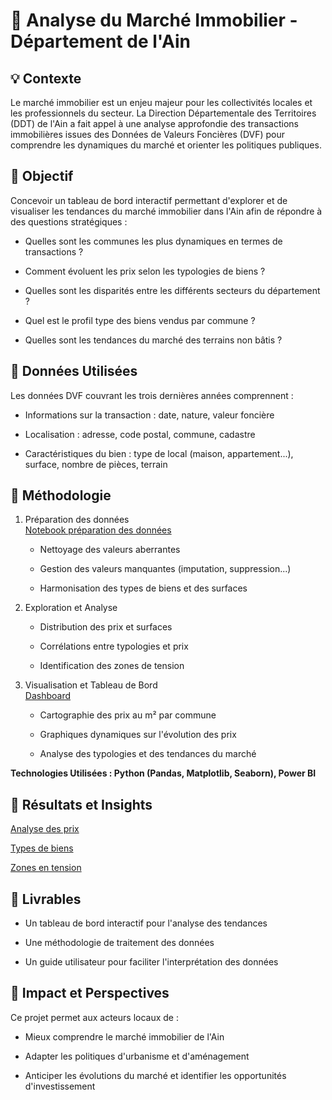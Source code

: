 # 🏡 Analyse du Marché Immobilier - Département de l'Ain

## 💡 Contexte

Le marché immobilier est un enjeu majeur pour les collectivités locales et les professionnels du secteur. La Direction Départementale des Territoires (DDT) de l'Ain a fait appel à une analyse approfondie des transactions immobilières issues des Données de Valeurs Foncières (DVF) pour comprendre les dynamiques du marché et orienter les politiques publiques.

## 🎯 Objectif

Concevoir un tableau de bord interactif permettant d'explorer et de visualiser les tendances du marché immobilier dans l'Ain afin de répondre à des questions stratégiques :

* Quelles sont les communes les plus dynamiques en termes de transactions ?

* Comment évoluent les prix selon les typologies de biens ?

* Quelles sont les disparités entre les différents secteurs du département ?

* Quel est le profil type des biens vendus par commune ?

* Quelles sont les tendances du marché des terrains non bâtis ?

## 🔬 Données Utilisées

Les données DVF couvrant les trois dernières années comprennent :

* Informations sur la transaction : date, nature, valeur foncière

* Localisation : adresse, code postal, commune, cadastre

* Caractéristiques du bien : type de local (maison, appartement...), surface, nombre de pièces, terrain

## 🔄 Méthodologie

1. Préparation des données<br>
[Notebook préparation des données](https://drive.google.com/file/d/1DEgut-4meybhNhMBWM-q6ipD7vb7Kc7k/view?usp=sharing)
    * Nettoyage des valeurs aberrantes

    * Gestion des valeurs manquantes (imputation, suppression...)

    * Harmonisation des types de biens et des surfaces <br>

2. Exploration et Analyse

    * Distribution des prix et surfaces

    * Corrélations entre typologies et prix

    * Identification des zones de tension

3. Visualisation et Tableau de Bord<br>
[Dashboard](https://drive.google.com/file/d/1mO7Mi959hcJWGvjGfeQMJmpxh3z0YIDu/view?usp=sharing)

    * Cartographie des prix au m² par commune

    * Graphiques dynamiques sur l'évolution des prix

    * Analyse des typologies et des tendances du marché

**Technologies Utilisées : Python (Pandas, Matplotlib, Seaborn), Power BI**

## 🎉 Résultats et Insights <br>

[Analyse des prix](https://github.com/Diaure/Immobilier-AIN/blob/main/03_Images/Analyse%20des%20prix.PNG)<br>

[Types de biens](https://github.com/Diaure/Immobilier-AIN/blob/main/03_Images/Types%20de%20biens.PNG)<br>

[Zones en tension](https://github.com/Diaure/Immobilier-AIN/blob/main/03_Images/zones%20en%20tensions%20%26%20terrains%20non%20b%C3%A2tis.PNG)<br>

## 💼 Livrables

  * Un tableau de bord interactif pour l'analyse des tendances

  * Une méthodologie de traitement des données

  * Un guide utilisateur pour faciliter l'interprétation des données

## 🚀 Impact et Perspectives

Ce projet permet aux acteurs locaux de :

  * Mieux comprendre le marché immobilier de l'Ain

  * Adapter les politiques d'urbanisme et d'aménagement

  * Anticiper les évolutions du marché et identifier les opportunités d'investissement
